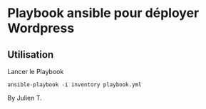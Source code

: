 # Playbook ansible pour déployer Wordpress

## Utilisation

Lancer le Playbook

    ansible-playbook -i inventory playbook.yml

By Julien T.
